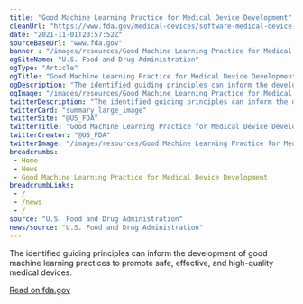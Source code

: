 ```yaml
--- 
title: "Good Machine Learning Practice for Medical Device Development"
cleanUrl: "https://www.fda.gov/medical-devices/software-medical-device-samd/good-machine-learning-practice-medical-device-development-guiding-principles"
date: "2021-11-01T20:57:52Z"
sourceBaseUrl: "www.fda.gov"
banner : "/images/resources/Good Machine Learning Practice for Medical Device Development.jpg"
ogSiteName: "U.S. Food and Drug Administration"
ogType: "Article"
ogTitle: "Good Machine Learning Practice for Medical Device Development"
ogDescription: "The identified guiding principles can inform the development of good machine learning practices to promote safe, effective, and high-quality medical devices."
ogImage: "/images/resources/Good Machine Learning Practice for Medical Device Development.jpg"
twitterDescription: "The identified guiding principles can inform the development of good machine learning practices to promote safe, effective, and high-quality medical devices."
twitterCard: "summary_large_image"
twitterSite: "@US_FDA"
twitterTitle: "Good Machine Learning Practice for Medical Device Development"
twitterCreator: "@US_FDA"
twitterImage: "/images/resources/Good Machine Learning Practice for Medical Device Development.jpg"
breadcrumbs:
 - Home
 - News
 - Good Machine Learning Practice for Medical Device Development
breadcrumbLinks:
 - / 
 - /news
 - / 
source: "U.S. Food and Drug Administration"
news/source: "U.S. Food and Drug Administration"
---
```

The identified guiding principles can inform the development of good machine learning practices to promote safe, effective, and high-quality medical devices.  
  
[Read on fda.gov](https://www.fda.gov/medical-devices/software-medical-device-samd/good-machine-learning-practice-medical-device-development-guiding-principles)
